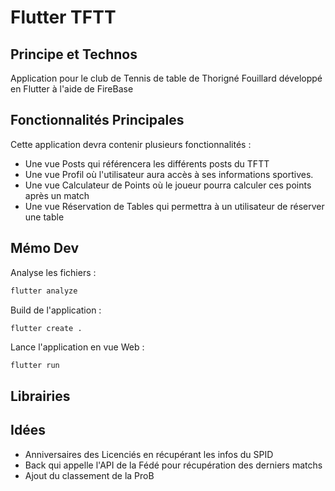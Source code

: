 # Flutter TFTT

## Principe et Technos

Application pour le club de Tennis de table de Thorigné Fouillard développé en Flutter à l'aide de FireBase

## Fonctionnalités Principales

Cette application devra contenir plusieurs fonctionnalités :
- Une vue Posts qui référencera les différents posts du TFTT
- Une vue Profil où l'utilisateur aura accès à ses informations sportives.
- Une vue Calculateur de Points où le joueur pourra calculer ces points après un match
- Une vue Réservation de Tables qui permettra à un utilisateur de réserver une table

## Mémo Dev

Analyse les fichiers :
```sh
flutter analyze
```

Build de l'application :
```sh
flutter create .
```

Lance l'application en vue Web :
```
flutter run
```

## Librairies

## Idées

- Anniversaires des Licenciés en récupérant les infos du SPID
- Back qui appelle l'API de la Fédé pour récupération des derniers matchs
- Ajout du classement de la ProB 

